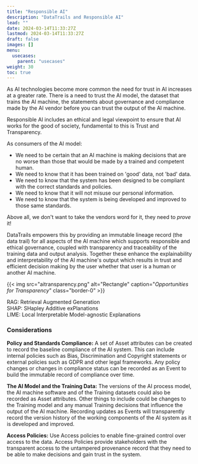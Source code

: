 ```yaml
---
title: "Responsible AI"
description: "DataTrails and Responsible AI"
lead: ""
date: 2024-03-14T11:33:27Z
lastmod: 2024-03-14T11:33:27Z
draft: false
images: []
menu: 
  usecases:
    parent: "usecases"
weight: 30
toc: true
---
```


As AI technologies become more common the need for trust in AI increases at a greater rate. There is a need to trust the AI model, the dataset that trains the AI machine, the statements about governance and compliance made by the AI vendor before you can trust the output of the AI machine.

Responsible AI includes an ethical and legal viewpoint to ensure that AI works for the good of society, fundamental to this is Trust and Transparency.

As consumers of the AI model:
* We need to be certain that an AI machine is making decisions that are no worse than those that would be made by a trained and competent human.
* We need to know that it has been trained on 'good' data, not 'bad' data.
* We need to know that the system has been designed to be compliant with the correct standards and policies.
* We need to know that it will not misuse our personal information.
* We need to know that the system is being developed and improved to those same standards.

Above all, we don't want to take the vendors word for it, they need to *prove* it!

DataTrails empowers this by providing an immutable lineage record (the data trail) for all aspects of the AI machine which supports responsible and ethical governance, coupled with transparency and traceability of the training data and output analysis. Together these enhance the explainability and interpretability of the AI machine's output which results in trust and efficient decision making by the user whether that user is a human or another AI machine.     

{{< img src="aitransparency.png" alt="Rectangle" caption="<em>Opportunities for Transparency</em>" class="border-0" >}}

RAG: Retrieval Augmented Generation<br>
SHAP: SHapley Additive exPlanations<br>
LIME: Local Interpretable Model-agnostic Explanations

### Considerations

**Policy and Standards Compliance:** A set of Asset attributes can be created to record the baseline compliance of the AI system. This can include internal policies such as Bias, Discrimination and Copyright statements or external policies such as GDPR and other legal frameworks.
Any policy changes or changes in compliance status can be recorded as an Event to build the immutable record of compliance over time.

**The AI Model and the Training Data:** The versions of the AI process model, the AI machine software and of the Training datasets could also be recorded as Asset attributes. Other things to include could be changes to the Training model and any manual Training decisions that influence the output of the AI machine. 
Recording updates as Events will transparently record the version history of the working components of the AI system as it is developed and improved.

**Access Policies:** Use Access policies to enable fine-grained control over access to the data. Access Policies provide stakeholders with the transparent access to the untampered provenance record that they need to be able to make decisions and gain trust in the system.
